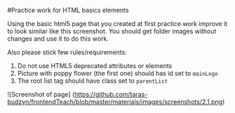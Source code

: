 #Practice work for HTML basics elements

Using the basic html5 page that you created at first practice work improve it to look similar like this screenshot.
You should get folder images without changes and use it to do this work.

Also please stick few rules/requirements:

1. Do not use HTML5 deprecated attributes or elements
2. Picture with poppy flower (the first one) should has id set to ```mainLogo```
3. The root list tag should have class set to ```parentList```

![Screenshot of page]
(https://github.com/taras-budzyn/frontendTeach/blob/master/materials/images/screenshots/2.1.png)
